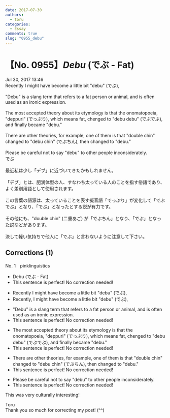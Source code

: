 ```yaml
---
date: 2017-07-30
authors:
  - toru
categories:
  - Essay
comments: true
slug: "0955_debu"
---
```


# 【No. 0955】<strong><em>Debu</strong></em> (でぶ - Fat)
<div class="date">Jul 30, 2017 13:46</div>
<div id="post"><div id="body_show_ori">
Recently I might have become a little bit "debu" (でぶ),<br/><br/>"Debu" is a slang term that refers to a fat person or animal, and is often used as an ironic expression.<br/><br/>The most accepted theory about its etymology is that the onomatopoeia, "deppuri" (でっぷり), which means fat, chenged to "debu debu" (でぶでぶ), and finally became "debu."<br/><br/>There are other theories, for example, one of them is that "double chin" changed to "debu chin" (でぶちん), then changed to "debu." <br/><br/>Please be careful not to say "debu" to other people inconsiderately.
</div></div>

<!-- more -->

<div id="post_ja"><div id="body_show_mo">
でぶ<br/><br/>最近私は少し「デブ」に近づいてきたかもしれません。<br/><br/>「デブ」とは、肥満体型の人、すなわち太っている人のことを指す俗語であり、よく差別用語として使用されます。<br/><br/>この言葉の語源は、太っていることを表す擬音語「でっぷり」が変化して「でぶでぶ」となり、「でぶ」となったとする説が有力です。<br/><br/>その他にも、"double chin" (二重あご) が「でぶちん」となり、「でぶ」となった説などがあります。<br/><br/>決して軽い気持ちで他人に「でぶ」と言わないように注意して下さい。
</div></div>

## Corrections (1)
<div id="block"><div class="first_name"> No. 1　<span class="just_name">pinklinguistics</span></div><div id="block2">
<ul class="correction_field">
<li class="incorrect">Debu (でぶ - Fat)</li>
<li class="corrected perfect">This sentence is perfect! No correction needed!</li>
</ul>
<ul class="correction_field">
<li class="incorrect">Recently I might have become a little bit "debu" (でぶ),</li>
<li class="corrected correct">
Recently, I might have become a little bit "debu" (でぶ),
</li>
</ul>
<ul class="correction_field">
<li class="incorrect">"Debu" is a slang term that refers to a fat person or animal, and is often used as an ironic expression.</li>
<li class="corrected perfect">This sentence is perfect! No correction needed!</li>
</ul>
<ul class="correction_field">
<li class="incorrect">The most accepted theory about its etymology is that the onomatopoeia, "deppuri" (でっぷり), which means fat, chenged to "debu debu" (でぶでぶ), and finally became "debu."</li>
<li class="corrected perfect">This sentence is perfect! No correction needed!</li>
</ul>
<ul class="correction_field">
<li class="incorrect">There are other theories, for example, one of them is that "double chin" changed to "debu chin" (でぶちん), then changed to "debu." </li>
<li class="corrected perfect">This sentence is perfect! No correction needed!</li>
</ul>
<ul class="correction_field">
<li class="incorrect">Please be careful not to say "debu" to other people inconsiderately.</li>
<li class="corrected perfect">This sentence is perfect! No correction needed!</li>
</ul>
<p class="comment_small">
 This was very culturally interesting!
</p>

</div><div class="name"><span class="just_name">Toru</span><br>
Thank you so much for correcting my post! (^^)
</div>
</div>
